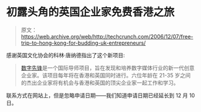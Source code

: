 # 初露头角的英国企业家免费香港之旅

> 原文：<https://web.archive.org/web/http://techcrunch.com/2006/12/07/free-trip-to-hong-kong-for-budding-uk-entrepreneurs/>

感谢英国文化协会的科林·唐纳德指出了这个新项目:

> [数字先锋](https://web.archive.org/web/20140912173301/http://www.britishcouncil.org/arts-digitalpioneers)是一个国际导师项目，旨在发现和培养数字媒体行业的新一代创意企业家。该项目每年将在香港和英国同时进行。六位年龄在 21-35 岁之间的杰出企业家将有机会与香港和英国的顶尖企业家一起工作和学习。

联系方式在网站上，但是忽略申请日期——我们知道申请日期已经延长到 12 月 10 日。
